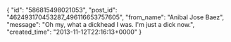  {
   "id": "586815498021053",
   "post_id": "462493170453287_496116653757605",
   "from_name": "Anibal Jose Baez",
   "message": "Oh my, what a dickhead I was. I'm just a dick now.",
   "created_time": "2013-11-12T22:16:13+0000"
 }
